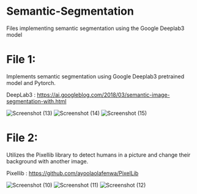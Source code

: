 # Semantic-Segmentation
Files implementing semantic segmentation using the Google Deeplab3 model

# File 1:

Implements semantic segmentation using Google Deeplab3 pretrained model and Pytorch.

DeepLab3 : https://ai.googleblog.com/2018/03/semantic-image-segmentation-with.html

![Screenshot (13)](https://user-images.githubusercontent.com/37247296/112284415-3a499b80-8caf-11eb-8353-9dbcbeb5dd1d.png)
![Screenshot (14)](https://user-images.githubusercontent.com/37247296/112284419-3ae23200-8caf-11eb-8a3f-7c3fd5d57a01.png)
![Screenshot (15)](https://user-images.githubusercontent.com/37247296/112284409-39186e80-8caf-11eb-8291-7fac76c93f61.png)

# File 2:

Utilizes the Pixellib library to detect humans in a picture and change their background with another image.

Pixellib : https://github.com/ayoolaolafenwa/PixelLib

![Screenshot (10)](https://user-images.githubusercontent.com/37247296/112284675-7bda4680-8caf-11eb-8bd1-963ef55266de.png)
![Screenshot (11)](https://user-images.githubusercontent.com/37247296/112284677-7c72dd00-8caf-11eb-8a01-2158ce2c3386.png)
![Screenshot (12)](https://user-images.githubusercontent.com/37247296/112284662-7aa91980-8caf-11eb-95d8-6afe9b2e8598.png)
